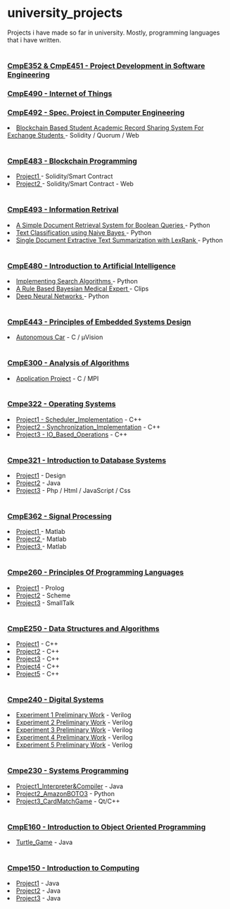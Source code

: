 # university_projects
Projects i have made so far in university. Mostly, programming languages that i have written.
<br>
<br>

<h3><a href = "https://github.com/bounswe/bounswe2017group11"> CmpE352 & CmpE451 - Project Development in Software Engineering </a><h3>
<h3><a href = "https://github.com/bounIoT/SmartBulletinBoard"> CmpE490 - Internet of Things </a><h3>

<h3><a href = "https://github.com/ozmenbrn/university_projects/tree/master/CmpE492_SpecProjectInComputerEngineering"> CmpE492 - Spec. Project in Computer Engineering </a></h3>
<li><a href = "https://github.com/ozmenbrn/university_projects/tree/master/CmpE492_SpecProjectInComputerEngineering/CmpE_492Project"> Blockchain Based Student Academic Record Sharing System For Exchange Students </a> - Solidity / Quorum / Web </li>
<br>

<h3><a href = "https://github.com/ozmenbrn/university_projects/blob/master/CmpE483_Blockchain_Programming"> CmpE483 - Blockchain Programming </a></h3>
<li><a href = "https://github.com/ozmenbrn/university_projects/tree/master/CmpE483_Blockchain_Programming/project1"> Project1 </a> - Solidity/Smart Contract </li>
<li><a href = "https://github.com/ozmenbrn/university_projects/tree/master/CmpE483_Blockchain_Programming/project2"> Project2 </a> - Solidity/Smart Contract - Web </li>
<br>


<h3><a href = "https://github.com/ozmenbrn/university_projects/blob/master/CmpE493_Intro_Information_Retrival"> CmpE493 - Information Retrival </a></h3>
<li><a href = "https://github.com/ozmenbrn/university_projects/tree/master/CmpE493_Intro_Information_Retrival/project1"> A Simple Document Retrieval System for Boolean Queries </a> - Python </li>
<li><a href = "https://github.com/ozmenbrn/university_projects/tree/master/CmpE493_Intro_Information_Retrival/project2"> Text Classification using Naive Bayes </a> - Python </li>
<li><a href = "https://github.com/ozmenbrn/university_projects/tree/master/CmpE493_Intro_Information_Retrival/project3"> Single Document Extractive Text Summarization with LexRank </a> - Python </li>
<br>

<h3><a href = "https://github.com/ozmenbrn/university_projects/tree/master/CmpE480_Intro_Artificial_Intelligence"> CmpE480 - Introduction to Artificial Intelligence </a></h3>
<li><a href = "https://github.com/ozmenbrn/university_projects/tree/master/CmpE480_Intro_Artificial_Intelligence/project1"> Implementing Search Algorithms </a> - Python </li>
<li><a href = "https://github.com/ozmenbrn/university_projects/tree/master/CmpE480_Intro_Artificial_Intelligence/project2"> A Rule Based Bayesian Medical Expert </a> - Clips </li>
<li><a href = "https://github.com/ozmenbrn/university_projects/tree/master/CmpE480_Intro_Artificial_Intelligence/project3"> Deep Neural Networks </a> - Python </li>
<br>

<h3><a href = "https://github.com/ozmenbrn/university_projects/tree/master/CmpE443_Embedded_Systems_Design"> CmpE443 - Principles of Embedded Systems Design </a></h3>
<li><a href = "https://github.com/ozmenbrn/university_projects/tree/master/CmpE443_Embedded_Systems_Design/Project"> Autonomous Car</a> - C / µVision </li>
<br>

<h3><a href = "https://github.com/ozmenbrn/university_projects/tree/master/cmpe300_Analysis_of_Algorithms"> CmpE300 - Analysis of Algorithms </a></h3>
<li><a href = "https://github.com/ozmenbrn/university_projects/tree/master/cmpe300_Analysis_of_Algorithms/applicationProject"> Application Project</a> - C / MPI </li>
<br>

<h3><a href = "https://github.com/ozmenbrn/university_projects/tree/master/cmpe322_Operating_Systems"> Cmpe322 - Operating Systems </a></h3>
<li><a href = "https://github.com/ozmenbrn/university_projects/tree/master/cmpe322_Operating_Systems/project1%20-%20OS%20Scheduler%20Implementation"> Project1 - Scheduler_Implementation</a> - C++ </li>
<li><a href = "https://github.com/ozmenbrn/university_projects/tree/master/cmpe322_Operating_Systems/project2%20-%20OS%20Synchronization%20Implementation"> Project2 - Synchronization_Implementation</a> - C++ </li>
<li><a href = "https://github.com/ozmenbrn/university_projects/tree/master/cmpe322_Operating_Systems/project3%20-%20Implementation%20of%20IO%20Based%20Operations"> Project3 - IO_Based_Operations</a> - C++ </li>
<br>


<h3><a href = "https://github.com/ozmenbrn/university_projects/tree/master/cmpe321_Introduction_to_Database_Systems"> Cmpe321 - Introduction to Database Systems </a></h3>
<li><a href = "https://github.com/ozmenbrn/university_projects/tree/master/cmpe321_Introduction_to_Database_Systems/Project1-Design"> Project1</a> - Design </li>
<li><a href = "https://github.com/ozmenbrn/university_projects/tree/master/cmpe321_Introduction_to_Database_Systems/Project2-Implementation"> Project2</a> - Java </li>
<li><a href = "https://github.com/ozmenbrn/university_projects/tree/master/cmpe321_Introduction_to_Database_Systems/Project3-SQL"> Project3</a> - Php / Html / JavaScript / Css </li>
<br>


<h3><a href = "https://github.com/ozmenbrn/university_projects/blob/master/CmpE362_Intro_to_Signal_Proc_for_Computer_Engineering"> CmpE362 - Signal Processing </a></h3>
<li><a href = "https://github.com/ozmenbrn/university_projects/tree/master/CmpE362_Intro_to_Signal_Proc_for_Computer_Engineering/project1"> Project1 </a> - Matlab </li>
<li><a href = "https://github.com/ozmenbrn/university_projects/tree/master/CmpE362_Intro_to_Signal_Proc_for_Computer_Engineering/project2"> Project2 </a> - Matlab </li>
<li><a href = "https://github.com/ozmenbrn/university_projects/tree/master/CmpE362_Intro_to_Signal_Proc_for_Computer_Engineering/project3"> Project3 </a> - Matlab </li>
<br>

<h3><a href = "https://github.com/ozmenbrn/university_projects/tree/master/cmpe260_ConceptsOfProgramming%20Languages"> Cmpe260 - Principles Of Programming Languages </a></h3>
<li><a href = "https://github.com/ozmenbrn/university_projects/tree/master/cmpe260_ConceptsOfProgramming%20Languages/project1_prolog"> Project1</a> - Prolog </li>
<li><a href = "https://github.com/ozmenbrn/university_projects/tree/master/cmpe260_ConceptsOfProgramming%20Languages/project2_scheme"> Project2</a> - Scheme </li>
<li><a href = "https://github.com/ozmenbrn/university_projects/tree/master/cmpe260_ConceptsOfProgramming%20Languages/project3_smallTalk"> Project3</a> - SmallTalk </li>
<br>


<h3><a href = "https://github.com/ozmenbrn/university_projects/tree/master/cmpe250_Cpp_GraphAlghoritms"> CmpE250 - Data Structures and Algorithms </a></h3>
<li><a href = "https://github.com/ozmenbrn/university_projects/tree/master/cmpe250_Cpp_GraphAlghoritms/project1"> Project1</a> - C++ </li>
<li><a href = "https://github.com/ozmenbrn/university_projects/tree/master/cmpe250_Cpp_GraphAlghoritms/project2"> Project2</a> - C++ </li>
<li><a href = "https://github.com/ozmenbrn/university_projects/tree/master/cmpe250_Cpp_GraphAlghoritms/project3"> Project3</a> - C++ </li>
<li><a href = "https://github.com/ozmenbrn/university_projects/tree/master/cmpe250_Cpp_GraphAlghoritms/project4"> Project4</a> - C++ </li>
<li><a href = "https://github.com/ozmenbrn/university_projects/tree/master/cmpe250_Cpp_GraphAlghoritms/project5"> Project5</a> - C++ </li>
<br>


<h3><a href = "https://github.com/ozmenbrn/university_projects/tree/master/cmpe240_DigitalSystems"> Cmpe240 - Digital Systems </a></h3>
<li><a href = "https://github.com/ozmenbrn/university_projects/tree/master/cmpe240_DigitalSystems/exp1"> Experiment 1 Preliminary Work</a> - Verilog </li>
<li><a href = "https://github.com/ozmenbrn/university_projects/tree/master/cmpe240_DigitalSystems/exp2"> Experiment 2 Preliminary Work</a> - Verilog </li>
<li><a href = "https://github.com/ozmenbrn/university_projects/tree/master/cmpe240_DigitalSystems/exp3"> Experiment 3 Preliminary Work</a> - Verilog </li>
<li><a href = "https://github.com/ozmenbrn/university_projects/tree/master/cmpe240_DigitalSystems/exp4"> Experiment 4 Preliminary Work</a> - Verilog </li>
<li><a href = "https://github.com/ozmenbrn/university_projects/tree/master/cmpe240_DigitalSystems/exp5"> Experiment 5 Preliminary Work</a> - Verilog </li>
<br>


<h3><a href = "https://github.com/ozmenbrn/university_projects/tree/master/cmpe230_Systems%20Programming"> Cmpe230 - Systems Programming </a></h3>
<li><a href = "https://github.com/ozmenbrn/university_projects/tree/master/cmpe230_Systems%20Programming/project1%20-%20Interpreter%26Compiler"> Project1_Interpreter&Compiler</a> - Java </li>
<li><a href = "https://github.com/ozmenbrn/university_projects/tree/master/cmpe230_Systems%20Programming/Project2%20-%20AmazonProject"> Project2_AmazonBOTO3</a> - Python </li>
<li><a href = "https://github.com/ozmenbrn/university_projects/tree/master/cmpe230_Systems%20Programming/project3-%20CardMatchGame"> Project3_CardMatchGame</a> - Qt/C++ </li>
<br>


<h3><a href = "https://github.com/ozmenbrn/university_projects/tree/master/cmpe160_Java_ObjectOriented"> CmpE160 - Introduction to Object Oriented Programming </a></h3>
<li><a href = "https://github.com/ozmenbrn/university_projects/tree/master/cmpe160_Java_ObjectOriented/TurtleGame"> Turtle_Game</a> - Java </li>
<br>


<h3><a href = "https://github.com/ozmenbrn/university_projects/tree/master/cmpe150_JavaProgramming"> Cmpe150 - Introduction to Computing </a></h3>
<li><a href = "https://github.com/ozmenbrn/university_projects/tree/master/cmpe150_JavaProgramming/project1"> Project1</a> - Java </li>
<li><a href = "https://github.com/ozmenbrn/university_projects/tree/master/cmpe150_JavaProgramming/project2"> Project2</a> - Java </li>
<li><a href = "https://github.com/ozmenbrn/university_projects/tree/master/cmpe150_JavaProgramming/project3"> Project3</a> - Java </li>
